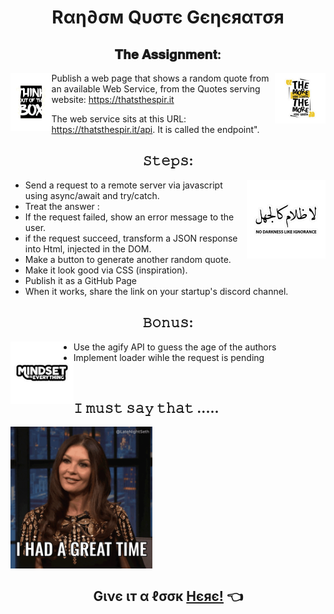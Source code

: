 # <div align="center"> Rαη∂σм Qυσтє Gєηєяαтσя


## <div align="center">  𝐓𝐡𝐞 𝐀𝐬𝐬𝐢𝐠𝐧𝐦𝐞𝐧𝐭:
<img align="left" width="13%" alt="quote" src="assets/images/quote1.png"></img>
<img align="right" width="16%" alt="quote" src="assets/images/Quote2.png"></img>
Publish a web page that shows a random quote from an available Web Service, from the Quotes serving website: https://thatsthespir.it

The web service sits at this URL: https://thatsthespir.it/api. It is called the endpoint".


## <div align="center">  𝚂𝚝𝚎𝚙𝚜:
<img align="right" width="25%" alt="quote" src="assets/images/quote.png"></img>

* Send a request to a remote server via javascript using async/await and try/catch.
* Treat the answer :
* If the request failed, show an error message to the user.
* if the request succeed, transform a JSON response into Html, injected in the DOM.
* Make a button to generate another random quote.
* Make it look good via CSS (inspiration).
* Publish it as a GitHub Page
* When it works, share the link on your startup's discord channel.

  
## <div align="center">  𝙱𝚘𝚗𝚞𝚜: 

<img align="left" width="20%" alt="quote" src="assets/images/quote3.png"></img>

* Use the agify API to guess the age of the authors
* Implement loader wihle the request is pending

  


<br>

 ## <div align="left"> 𝙸 𝚖𝚞𝚜𝚝 𝚜𝚊𝚢 𝚝𝚑𝚊𝚝 .....
<img align="center" width="45%" alt="toughts" src="assets/images/giphy.gif">



  ## <div align="center"> Gινє ιт α ℓσσк [Hєяє!](https://zaraana.github.io/random-quote-using-async-await/) 👈

